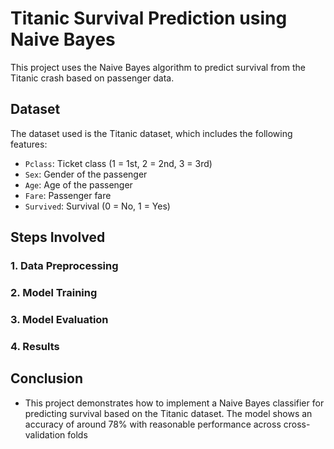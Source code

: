 # Titanic Survival Prediction using Naive Bayes

This project uses the Naive Bayes algorithm to predict survival from the Titanic crash based on passenger data.

## Dataset
The dataset used is the Titanic dataset, which includes the following features:
- `Pclass`: Ticket class (1 = 1st, 2 = 2nd, 3 = 3rd)
- `Sex`: Gender of the passenger
- `Age`: Age of the passenger
- `Fare`: Passenger fare
- `Survived`: Survival (0 = No, 1 = Yes)

## Steps Involved

### 1. Data Preprocessing
### 2. Model Training
### 3. Model Evaluation
### 4. Results

## Conclusion
- This project demonstrates how to implement a Naive Bayes classifier for predicting survival based on the Titanic dataset. The model shows an accuracy of around 78% with reasonable performance across cross-validation folds
